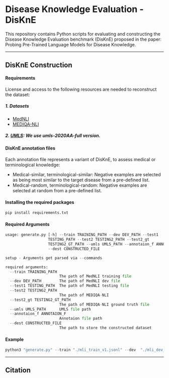 # Disease Knowledge Evaluation - DisKnE
This repository contains Python scripts for evaluating and constructing the Disease Knowledge Evaluation benchmark (DisKnE) proposed in the paper: Probing Pre-Trained Language Models for Disease Knowledge.
___

## DisKnE Construction
#### Requirements

License and access to the following resources are needed to reconstruct the dataset:
##### 1. Datasets
* [MedNLI](https://physionet.org/content/mednli/1.0.0/)
* [MEDIQA-NLI](https://physionet.org/content/mednli-bionlp19/1.0.1/)
##### 2. [UMLS](https://www.nlm.nih.gov/research/umls/licensedcontent/umlsknowledgesources.html): We use umls-2020AA-full version.
#### DisKnE annotation files
Each annotation file represents a variant of DisKnE, to assess medical or terminological knowledge: 
* Medical-similar, terminological-similar: Negative examples are selected as being most similar to the target disease from a pre-defined list.
* Medical-random, terminological-random: Negative examples are selected at random from a pre-defined list. 
#### Installing the required packages
``` python
pip install requirements.txt
``` 

#### Required Arguments

``` python
usage: generate.py [-h] --train TRAINING_PATH --dev DEV_PATH --test1
                   TESTING_PATH --test2 TESTING2_PATH --test2_gt
                   TESTING2_GT_PATH --umls UMLS_PATH --annotaion_f ANNOTAION_F
                   --dest CONSTRUCTED_FILE

setup - Arguments get parsed via --commands

required arguments:
  --train TRAINING_PATH
                        The path of MedNLI training file
  --dev DEV_PATH        The path of MedNLI dev file
  --test1 TESTING_PATH  The path of MedNLI testing file
  --test2 TESTING2_PATH
                        The path of MEDIQA-NLI
  --test2_gt TESTING2_GT_PATH
                        The path of MEDIQA-NLI ground truth file
  --umls UMLS_PATH      UMLS file path
  --annotaion_f ANNOTAION_F
                        Annotaion file path
  --dest CONSTRUCTED_FILE
                        The path to store the constructed dataset
``` 

#### Example
``` python
python3 "generate.py" --train "./mli_train_v1.jsonl" --dev  "./mli_dev_v1.jsonl" --test1 "./mli_test_v1.jsonl" --test2 "./mednli_bionlp19_shared_task.jsonl" --test2_gt "./mednli_bionlp19_shared_task_ground_truth.csv" --annotaion_f "./DisknE_similar_annotation.csv" --dest "./DisknE_medical_similar.csv" --umls "./umls-2020AA-full.zip"
``` 

___
## Citation
